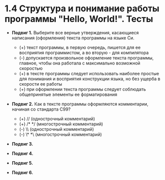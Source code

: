 # 1.4 Структура и понимание работы программы "Hello, World!". Тесты

* **Подвиг 1.** Выберите все верные утверждения, касающиеся написания (оформления) текста программы на языке Си.
  * (+) текст программы, в первую очередь, пишется для ее восприятия программистом, а во вторую - для компилятора
  * (-) допускается произвольное оформление текста программы, главное, чтобы она работала с максимально возможной скоростью
  * (+) в тексте программы следует использовать наиболее простые для понимания и восприятия конструкции языка, но без ущерба в скорости ее работы
  * (+) при оформлении текста программы следует соблюдать общепринятые элементы ее форматирования

* **Подвиг 2.** Как в тексте программы оформляются комментарии, начиная со стандарта C99?
  * (+) // (однострочный комментарий)
  * (+) /* */ (многострочный комментарий)
  * (-) \\\\ (однострочный комментарий)
  * (-) \\* *\ (многострочный комментарий)

* **Подвиг 3.**

* **Подвиг 4.**

* **Подвиг 5.**

* **Подвиг 6.**
